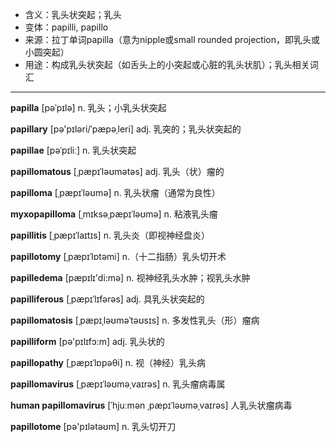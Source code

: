 - <span class="definition">含义：乳头状突起；乳头</span>
- <span class="definition">变体：papilli, papillo</span>
- <span class="definition">来源：拉丁单词papilla（意为nipple或small rounded projection，即乳头或小圆突起）</span>
- <span class="definition">用途：构成乳头状突起（如舌头上的小突起或心脏的乳头状肌）；乳头相关词汇</span>


---


<span class="vocabulary">**papilla**</span> [pəˈpɪlə] n. 乳头；小乳头状突起

<span class="vocabulary">**papillary**</span> [pə'pɪləri/ˈpæpəˌleri] adj. 乳突的；乳头状突起的

<span class="vocabulary">**papillae**</span> [pəˈpɪliː] n. 乳头状突起

<span class="vocabulary">**papillomatous**</span> [ˌpæpɪˈləʊmətәs] adj. 乳头（状）瘤的

<span class="vocabulary">**papilloma**</span> [ˌpæpɪˈləʊmə] n. 乳头状瘤（通常为良性） 

<span class="vocabulary">**myxopapilloma**</span> [ˌmɪksəˌpæpɪˈləʊmə] n. 粘液乳头瘤

<span class="vocabulary">**papillitis**</span> [ˌpæpɪˈlaɪtɪs] n. 乳头炎（即视神经盘炎） 

<span class="vocabulary">**papillotomy**</span> [ˌpæpɪˈlɒtәmi] n.（十二指肠）乳头切开术

<span class="vocabulary">**papilledema**</span> [pæpɪlɪ'di:mə] n. 视神经乳头水肿；视乳头水肿

<span class="vocabulary">**papilliferous**</span> [ˌpæpɪˈlɪfərəs] adj. 具乳头状突起的

<span class="vocabulary">**papillomatosis**</span> [ˌpæpɪˌləʊməˈtəʊsɪs] n. 多发性乳头（形）瘤病

<span class="vocabulary">**papilliform**</span> [pә'pɪlɪfɔ:m] adj. 乳头状的

<span class="vocabulary">**papillopathy**</span> [ˌpæpɪˈlɒpəθi] n. 视（神经）乳头病

<span class="vocabulary">**papillomavirus**</span> [ˌpæpɪˈləʊməˌvaɪrəs] n. 乳头瘤病毒属

<span class="vocabulary">**human papillomavirus**</span> [ˈhjuːmən ˌpæpɪˈləʊməˌvaɪrəs] 人乳头状瘤病毒

<span class="vocabulary">**papillotome**</span>  [pә'pɪlәtəʊm] n. 乳头切开刀
